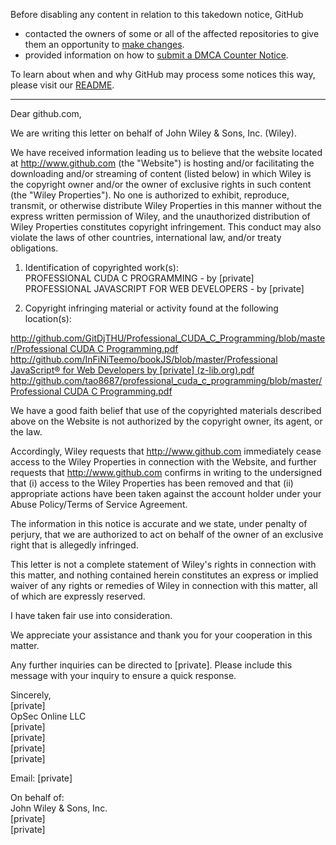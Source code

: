 Before disabling any content in relation to this takedown notice, GitHub
- contacted the owners of some or all of the affected repositories to give them an opportunity to [make changes](https://docs.github.com/en/github/site-policy/dmca-takedown-policy#a-how-does-this-actually-work).
- provided information on how to [submit a DMCA Counter Notice](https://docs.github.com/en/articles/guide-to-submitting-a-dmca-counter-notice).

To learn about when and why GitHub may process some notices this way, please visit our [README](https://github.com/github/dmca/blob/master/README.md#anatomy-of-a-takedown-notice).

---

Dear github.com,

We are writing this letter on behalf of John Wiley & Sons, Inc. (Wiley).

We have received information leading us to believe that the website located at http://www.github.com (the "Website") is hosting and/or facilitating the downloading and/or streaming of content (listed below) in which Wiley is the copyright owner and/or the owner of exclusive rights in such content (the "Wiley Properties"). No one is authorized to exhibit, reproduce, transmit, or otherwise distribute Wiley Properties in this manner without the express written permission of Wiley, and the unauthorized distribution of Wiley Properties constitutes copyright infringement. This conduct may also violate the laws of other countries, international law, and/or treaty obligations.

1. Identification of copyrighted work(s):  
PROFESSIONAL CUDA C PROGRAMMING - by [private]  
PROFESSIONAL JAVASCRIPT FOR WEB DEVELOPERS - by [private]

2. Copyright infringing material or activity found at the following location(s):

[http://github.com/GitDjTHU/Professional_CUDA_C_Programming/blob/master/Professional CUDA C Programming.pdf](https://github.com/GitDjTHU/Professional_CUDA_C_Programming/blob/master/Professional%20CUDA%20C%20Programming.pdf)
[http://github.com/InFiNiTeemo/bookJS/blob/master/Professional JavaScript® for Web Developers by [private] (z-lib.org).pdf](https://github.com/InFiNiTeemo/bookJS/blob/master/Professional%20JavaScript%C2%AE%20for%20Web%20Developers%20by%20Matt%20Frisbie%20(z-lib.org).pdf)
[http://github.com/tao8687/professional_cuda_c_programming/blob/master/Professional CUDA C Programming.pdf](https://github.com/tao8687/professional_cuda_c_programming/blob/master/Professional%20CUDA%20C%20Programming.pdf)

We have a good faith belief that use of the copyrighted materials described above on the Website is not authorized by the copyright owner, its agent, or the law.

Accordingly, Wiley requests that http://www.github.com immediately cease access to the Wiley Properties in connection with the Website, and further requests that http://www.github.com confirms in writing to the undersigned that (i) access to the Wiley Properties has been removed and that (ii) appropriate actions have been taken against the account holder under your Abuse Policy/Terms of Service Agreement.

The information in this notice is accurate and we state, under penalty of perjury, that we are authorized to act on behalf of the owner of an exclusive right that is allegedly infringed.

This letter is not a complete statement of Wiley's rights in connection with this matter, and nothing contained herein constitutes an express or implied waiver of any rights or remedies of Wiley in connection with this matter, all of which are expressly reserved.

I have taken fair use into consideration.

We appreciate your assistance and thank you for your cooperation in this matter.

Any further inquiries can be directed to [private]. Please include this message with your inquiry to ensure a quick response.

Sincerely,  
[private]  
OpSec Online LLC  
[private]  
[private]  
[private]  
[private]

Email: [private]

On behalf of:  
John Wiley & Sons, Inc.  
[private]  
[private]  
